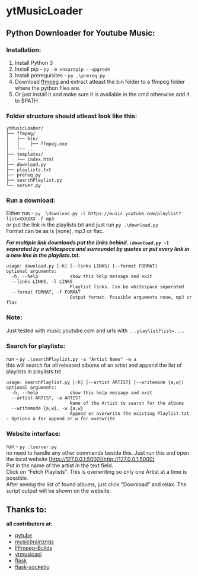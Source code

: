﻿# ytMusicLoader
## Python Downloader for  Youtube Music:
### Installation:
1. Install Python 3
1. Install pip - ```py -m ensurepip --upgrade```
1. Install prerequisites - ```py .\prereq.py```
1. Download [ffmpeg](https://github.com/BtbN/FFmpeg-Builds/releases) and extract atleast the bin folder to a ffmpeg folder where the python files are.
1. Or just install it and make sure it is available in the cmd otherwise add it to $PATH 

### Folder structure should atleast look like this:
```
ytMusicLoader/
├── ffmpeg/
│   ├── bin/
|   |    ├── ffmpeg.exe
│   └── ...
├── templates/
│   └── index.html
├── download.py
├── playlists.txt
├── prereq.py
├── searchPlaylist.py
└── server.py
```


### Run a download:
Either run - ```py .\download.py -l https://music.youtube.com/playlist?list=XXXXXX -f mp3```  
or put the link in the playlists.txt and just run ```py .\download.py```  
Format can be as is [none], mp3 or flac.

**_For multiple link downloads put the links behind```.\download.py -l``` seperated by a whitespace and surroundet by quotes or put every link in a new line in the playlists.txt._** 

```
usage: download.py [-h] [--links LINKS] [--format FORMAT]
optional arguments:
  -h, --help            show this help message and exit
  --links LINKS, -l LINKS
                        Playlist links. Can be whitespace seperated
  --format FORMAT, -f FORMAT
                        Output format. Possible arguments none, mp3 or flac
```

### Note:
Just tested with music.youtube.com and urls with ```...playlist?list=....```

### Search for playlists:
run - ```py .\searchPlaylist.py -a "Artist Name" -w a```  
this will search for all released albums of an artist and append the list of playlists in playlists.txt

```
usage: searchPlaylist.py [-h] [--artist ARTIST] [--writemode {a,w}]
optional arguments:
  -h, --help            show this help message and exit
  --artist ARTIST, -a ARTIST
                        Name of the Artist to search for the albums
  --writemode {a,w}, -w {a,w}
                        Append or overwrite the existing Playlist.txt - Options a for append or w for overwrite
```

### Website interface:
run - ```py .\server.py```  
no need to handle any other commands beside this. Just run this and open the local website [http://127.0.0.1:5000](http://127.0.0.1:5000)  
Put in the name of the artist in the text field.  
Click on "Fetch Playlists". This is overwriting so only one Artist at a time is possible.  
After seeing the list of found albums, just click "Download" and relax. The script output will be shown on the website.  

## Thanks to:
**all contributers at:**
* [pytube](https://github.com/pytube/pytube)
* [musicbrainzngs](https://github.com/alastair/python-musicbrainzngs)
* [FFmpeg-Builds](https://github.com/BtbN/FFmpeg-Builds/releases)
* [ytmusicapi](https://github.com/sigma67/ytmusicapi)
* [flask](https://github.com/pallets/flask)
* [flask-socketio](https://github.com/miguelgrinberg/Flask-SocketIO)
